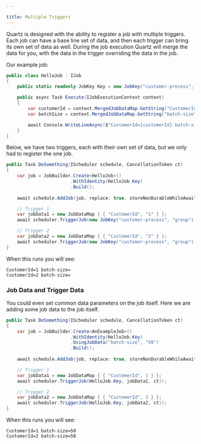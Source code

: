 ```yaml
---

title: Multiple Triggers
---
```


Quartz is designed with the ability to register a job with multiple triggers.
Each job can have a base line set of data, and then each trigger can bring its
own set of data as well. During the job execution Quartz will merge the data
for you, with the data in the trigger overriding the data in the job.

Our example job:

```csharp
public class HelloJob : IJob
{
    public static readonly JobKey Key = new JobKey("customer-process", "group");

    public async Task Execute(IJobExecutionContext context)
    {
        var customerId = context.MergedJobDataMap.GetString("CustomerId");
        var batchSize = context.MergedJobDataMap.GetString("batch-size");

        await Console.WriteLineAsync($"CustomerId={customerId} batch-size={batchSize}")
    }
}
```

Below, we have two triggers, each with their own set of data, but
we only had to register the one job.

```csharp
public Task DoSomething(IScheduler schedule, CancellationToken ct)
{
    var job = JobBuilder.Create<HelloJob>()
                        .WithIdentity(HelloJob.Key)
                        .Build();
    
    await schedule.AddJob(job, replace: true, storeNonDurableWhileAwaitingScheduling: true, ct);

    // Trigger 1
    var jobData1 = new JobDataMap { { "CustomerId", "1" } };
    await scheduler.TriggerJob(new JobKey("customer-process", "group"), jobData1, ct);

    // Trigger 2
    var jobData2 = new JobDataMap { { "CustomerId", "2" } };
    await scheduler.TriggerJob(new JobKey("customer-process", "group"), jobData2, ct);
}
```

When this runs you will see:

```text
CustomerId=1 batch-size=
CustomerId=2 batch-size=
```

### Job Data and Trigger Data

You could even set common data parameters on the job itself. Here
we are adding some job data to the job itself.

```csharp
public Task DoSomething(IScheduler schedule, CancellationToken ct)
{
    var job = JobBuilder.Create<AnExampleJob>()
                        .WithIdentity(HelloJob.Key)
                        .UsingJobData("batch-size", "50")
                        .Build();
    
    await schedule.AddJob(job, replace: true, storeNonDurableWhileAwaitingScheduling: true, ct);

    // Trigger 1
    var jobData1 = new JobDataMap { { "CustomerId", 1 } };
    await scheduler.TriggerJob(HelloJob.Key, jobData1, ct));

    // Trigger 2
    var jobData2 = new JobDataMap { { "CustomerId", 2 } };
    await scheduler.TriggerJob(HelloJob.Key, jobData2, ct));
}
```

When this runs you will see:

```text
CustomerId=1 batch-size=50
CustomerId=2 batch-size=50
```

